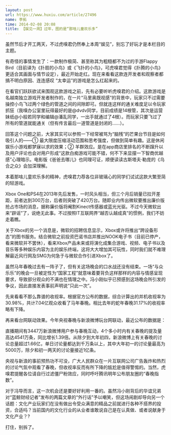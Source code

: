 ```yaml
---
layout: post
url: https://www.huxiu.com/article/27496
name: 李拓
time: 2014-02-08 20:08
title: 【娱见一周】过年，图的是“那啥儿童欢乐多”
---
```

虽然节后才开工两天，不过虎嗅君仍然奉上本周“娱见”，别忘了好玩才是本栏目的主题。

有奇怪的事情发生了：一款制作极简、甚至称其为粗糙都不为过的手游Flappy Bird（目前译为《扑扇的小鸟》或《飞扑的小鸟》，可虎嗅君觉得《扑腾的小鸟》更适合其画面与情节设定），最近开始走红。现在来看看这款连开发者和观察者都搞不明白原因、连连感叹 “太幸运”的游戏是怎么红起来的。

在看官们跃跃欲试来围观这款游戏之前，先有必要听听虎嗅君的介绍。这款游戏是名越南独立游戏开发者制作的，在一片“马里奥既视感”的背景中，玩家只不过需要操控小鸟飞过两个绿色的管道之间的间隙即可。但就连这样的通关难度足以令玩家抓狂（我嗅办公室里玩得最好的是@dvdv同学，目前成绩是14根管，其次是运营妹纸@小般若同学和编辑@潘乱同学，一出手就通过了4根）。而玩家只要飞过了所有的管道就能通关（但有传言最后一道管道是封闭的……）。

回答这个问题之前，大家其实可以参照一下经常被骂为“脑残”的芒果台节目是如何吸引人的——① 最大限度压缩活动范围和思考强度，但做到简单有趣。这是休闲娱乐小游戏都梦寐以求的效果；② 羊群效应。是在app商店里排名的不断蹿升以及用户评论也会对用户形成“这款白痴游戏可能不错，何不下来显摆一下智商优越感”心理暗示。电影版《爸爸去哪儿》也同理可证，顺便读读古斯塔夫·勒庞的《乌合之众》会加深理解。

本着那啥儿童欢乐多的精神，虎嗅君力荐各位非玻璃心的同学们试试这款大繁至简的轻游戏。

Xbox One和PS4在2013年先后发售，一时风头相当，但三个月后销量已拉开差距，前者达到300万台，后者则突破了420万台。随即业内传出微软要推出廉价版抢占市场的消息，据称廉价版将阉割Kinect传感器或蓝光光驱。不过今天微软出来“辟谣”了，说绝无此事。不过按照IT互联网界“越否认越成真”的惯例，我们不妨走着瞧。

关于Xbox的另一个消息是，微软的招聘信息显示，Xbox或许将推出“跨设备形态”的图书服务。结合微软之前投资巴诺书店并推出NOOK电子书（目前已停产，看来微软并不罢休），看来Xbox产品未来或将演化成集合游戏、视频、电子书以及音乐等多种娱乐内容为主的娱乐终端，这将大大增加其可玩性，同时我们就不难理解最近风行网及SMG为何急于与微软合作引进Xbox了。

虽然马年春晚过去有一阵子了，但有关这场晚会的口水战还没有结束。一场“与众乐乐”的晚会一旦被定性为“国家工程”就意味着要背负这样那样的内容与情感呈现要求，导致部分观众的不满也在情理之中。冯小刚似乎已预感到这场晚会所引发的争议，因此直接发表事前声明说“只此一次”。

先来看看不那么靠谱的收视率。根据官方公布的数据，综合计算出的并机收视率为30.98%，共计7.04亿观众收看了马年春晚。相比去年的蛇年春晚31.17%的收视率略有下降。

再来看台网联动效果。今年央视春晚与新浪微博玩台网联动，最近公布的数据是：

直播期间有3447万新浪微博用户参与春晚互动，4个多小时内有关春晚的提及量高达4541万条，同比增长1.39倍。从除夕到大年初四，新浪微博上有关春晚的讨论总量超过1.66亿，单日讨论量都达到千万条以上，其中大年初一的讨论量最高为5000万，除夕和初一两天的讨论量接近1亿条。

央视与新浪的事前预热功不可没，广大人民群众在一片互联网公司广告轰炸和热烈的讨论气氛中观看了春晚，但收视率反而有所下降的尴尬是值得警惕的。当然，虎嗅君提醒各位请自行过滤僵尸粉效应，同时呼吁腾讯明年公布朋友圈的“春晚指数”。

对于冯导而言，这一次机会还是要好好利用一番的。虽然冯小刚背后的华谊兄弟对“蓝鲸财经记者”发布的两篇文章的“外行话”予以嘲笑，但这场闹剧却导向另一个话题：文化产业玩家们在没有做出令受众满意的精品之前就进行各种不搭界的投资，合适吗？当前国内的文化行业的从业者谁敢说自己是在认真做、或者说献身于文化产业？?

打住，别拆了。

